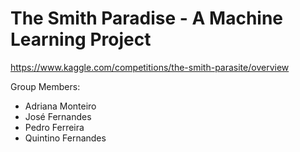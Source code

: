 # The Smith Paradise - A Machine Learning Project



https://www.kaggle.com/competitions/the-smith-parasite/overview

Group Members:
- Adriana Monteiro
- José Fernandes
- Pedro Ferreira
- Quintino Fernandes

